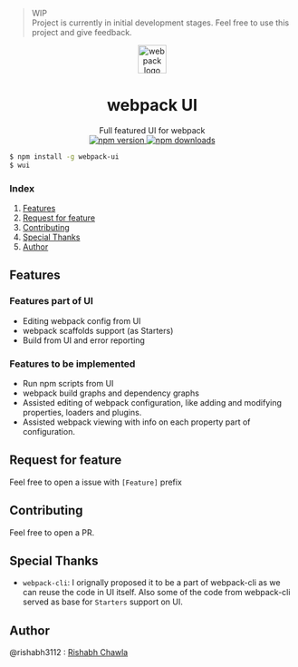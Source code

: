 > WIP <br>
Project is currently in initial development stages. Feel free to use this project and give feedback.

<p align="center">
  <img alt="webpack logo" src="https://raw.githubusercontent.com/webpack/media/master/logo/icon-square-big.png" width="50px" />
</p>
<div align="center">
<h1>webpack UI</h1>
Full featured UI for webpack<br>
<a href="https://www.npmjs.com/package/webpack-scaffold-starter">
    <img src="https://badge.fury.io/js/webpack-ui.svg" alt="npm version" />
  </a>
  <a href="https://www.npmjs.com/package/webpack-scaffold-starter">
    <img src="https://img.shields.io/npm/dt/webpack-ui.svg" alt="npm downloads" />
  </a>
</div>

```bash
$ npm install -g webpack-ui
$ wui
```

### Index
1. [Features](#features)
2. [Request for feature](#request-for-feature)
3. [Contributing](#contributing)
4. [Special Thanks](#special-thanks)
5. [Author](#author)

## Features
### Features part of UI
- Editing webpack config from UI
- webpack scaffolds support (as Starters)
- Build from UI and error reporting

### Features to be implemented
- Run npm scripts from UI
- webpack build graphs and dependency graphs
- Assisted editing of webpack configuration, like adding and modifying properties, loaders and plugins.
- Assisted webpack viewing with info on each property part of configuration.

## Request for feature
Feel free to open a issue with `[Feature]` prefix

## Contributing
Feel free to open a PR.

## Special Thanks
- `webpack-cli`: I orignally proposed it to be a part of webpack-cli as we can reuse the code in UI itself. Also some of the code from webpack-cli served as base for `Starters` support on UI.

## Author
@rishabh3112 : [Rishabh Chawla](https://rishabh3112.github.io/)
